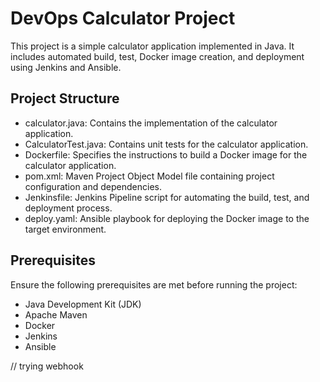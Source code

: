 # DevOps Calculator Project
This project is a simple calculator application implemented in Java. It includes automated build, test, Docker image creation, and deployment using Jenkins and Ansible.

## Project Structure
- calculator.java: Contains the implementation of the calculator application.
- CalculatorTest.java: Contains unit tests for the calculator application.
- Dockerfile: Specifies the instructions to build a Docker image for the calculator application.
- pom.xml: Maven Project Object Model file containing project configuration and dependencies.
- Jenkinsfile: Jenkins Pipeline script for automating the build, test, and deployment process.
- deploy.yaml: Ansible playbook for deploying the Docker image to the target environment.

## Prerequisites
Ensure the following prerequisites are met before running the project:

- Java Development Kit (JDK)
- Apache Maven
- Docker
- Jenkins
- Ansible


// trying webhook
